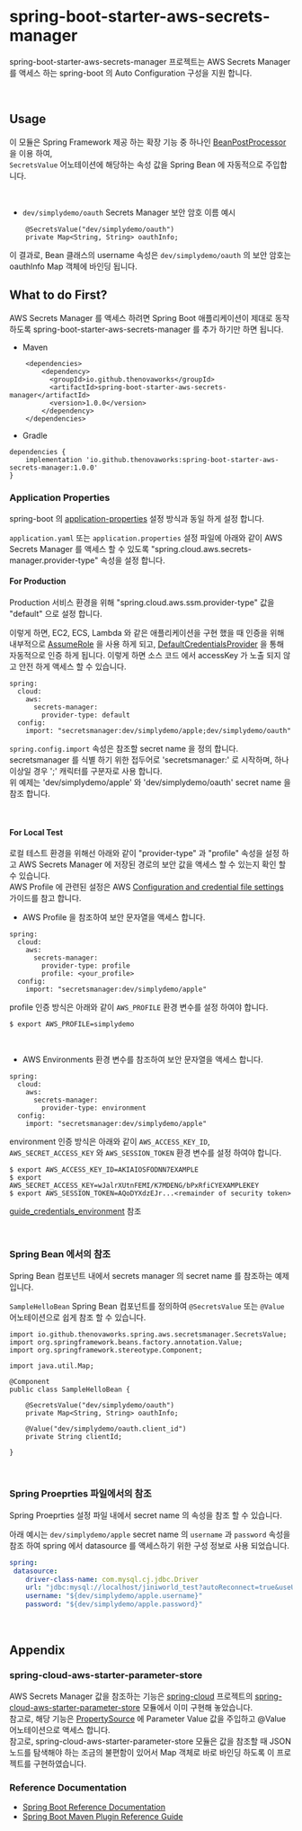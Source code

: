 # spring-boot-starter-aws-secrets-manager

spring-boot-starter-aws-secrets-manager 프로젝트는 AWS Secrets Manager 를 액세스 하는 spring-boot 의 Auto Configuration 구성을 지원 합니다.

<br>

## Usage

이 모듈은 Spring Framework 제공 하는 확장 기능 중 하나인 [BeanPostProcessor](https://docs.spring.io/spring-framework/docs/current/reference/html/core.html#beans-factory-extension-bpp) 을 이용 하여,  
`SecretsValue` 어노테이션에 해당하는 속성 값을 Spring Bean 에 자동적으로 주입합니다.

<br>

- `dev/simplydemo/oauth` Secrets Manager 보안 암호 이름 예시 

```
    @SecretsValue("dev/simplydemo/oauth")
    private Map<String, String> oauthInfo;
```

이 결과로, Bean 클래스의 username 속성은 `dev/simplydemo/oauth` 의 보안 암호는 oauthInfo Map 객체에 바인딩 됩니다.



## What to do First?

AWS Secrets Manager 를 액세스 하려면 Spring Boot 애플리케이션이 제대로 동작 하도록 spring-boot-starter-aws-secrets-manager 를 추가 하기만 하면 됩니다.

- Maven

```
    <dependencies>
        <dependency>
          <groupId>io.github.thenovaworks</groupId>
          <artifactId>spring-boot-starter-aws-secrets-manager</artifactId>
          <version>1.0.0</version>
        </dependency>
    </dependencies>
```

- Gradle

```
dependencies {
	implementation 'io.github.thenovaworks:spring-boot-starter-aws-secrets-manager:1.0.0'
}
```

### Application Properties

spring-boot 의 [application-properties](https://docs.spring.io/spring-boot/docs/current/reference/html/application-properties.html) 설정 방식과 동일 하게 설정 합니다.

`application.yaml` 또는 `application.properties` 설정 파일에 아래와 같이 AWS Secrets Manager 를 액세스 할 수 있도록 "spring.cloud.aws.secrets-manager.provider-type" 속성을 설정 합니다.

#### For Production

Production 서비스 환경을 위해 "spring.cloud.aws.ssm.provider-type" 값을 "default" 으로 설정 합니다.

이렇게 하면, EC2, ECS, Lambda 와 같은 애플리케이션을 구현 했을 때 인증을 위해 내부적으로 [AssumeRole](https://docs.aws.amazon.com/STS/latest/APIReference/API_AssumeRole.html) 을 사용 하게 되고,
[DefaultCredentialsProvider](https://sdk.amazonaws.com/java/api/latest/software/amazon/awssdk/auth/credentials/DefaultCredentialsProvider.html) 을 통해 자동적으로 인증 하게 됩니다.
이렇게 하면 소스 코드 에서 accessKey 가 노출 되지 않고 안전 하게 액세스 할 수 있습니다.

```
spring:
  cloud:
    aws:
      secrets-manager:
        provider-type: default
  config:
    import: "secretsmanager:dev/simplydemo/apple;dev/simplydemo/oauth"        
```

`spring.config.import` 속성은 참조할 secret name 을 정의 합니다.  
secretsmanager 를 식별 하기 위한 접두어로 'secretsmanager:' 로 시작하며, 하나 이상일 경우 ';' 캐릭터를 구분자로 사용 합니다.   
위 예제는 'dev/simplydemo/apple' 와 'dev/simplydemo/oauth' secret name 을 참조 합니다. 

<br>

#### For Local Test

로컬 테스트 환경을 위해선 아래와 같이 "provider-type" 과 "profile" 속성을 설정 하고 AWS Secrets Manager 에 저장된 경로의 보안 값을 액세스 할 수 있는지 확인 할 수 있습니다.      
AWS Profile 에 관련된 설정은 AWS [Configuration and credential file settings](https://docs.aws.amazon.com/cli/latest/userguide/cli-configure-files.html) 가이드를 참고 합니다.

- AWS Profile 을 참조하여 보안 문자열을 액세스 합니다. 
```
spring:
  cloud:
    aws:
      secrets-manager:
        provider-type: profile
        profile: <your_profile>
  config:
    import: "secretsmanager:dev/simplydemo/apple"        
```
profile 인증 방식은 아래와 같이 `AWS_PROFILE` 환경 변수를 설정 하여야 합니다.
```
$ export AWS_PROFILE=simplydemo
```

<br>

- AWS Environments 환경 변수를 참조하여 보안 문자열을 액세스 합니다. 

```
spring:
  cloud:
    aws:
      secrets-manager:
        provider-type: environment
  config:
    import: "secretsmanager:dev/simplydemo/apple"
```

environment 인증 방식은 아래와 같이 `AWS_ACCESS_KEY_ID`, `AWS_SECRET_ACCESS_KEY` 와 `AWS_SESSION_TOKEN` 환경 변수를 설정 하여야 합니다. 

```
$ export AWS_ACCESS_KEY_ID=AKIAIOSFODNN7EXAMPLE
$ export AWS_SECRET_ACCESS_KEY=wJalrXUtnFEMI/K7MDENG/bPxRfiCYEXAMPLEKEY
$ export AWS_SESSION_TOKEN=AQoDYXdzEJr...<remainder of security token>
```
[guide_credentials_environment](https://docs.aws.amazon.com/ko_kr/sdk-for-php/v3/developer-guide/guide_credentials_environment.html) 참조 

<br>

### Spring Bean 에서의 참조
Spring Bean 컴포넌트 내에서 secrets manager 의 secret name 를 참조하는 예제 입니다.   

`SampleHelloBean` Spring Bean 컴포넌트를 정의하여 `@SecretsValue` 또는 `@Value` 어노테이션으로 쉽게 참조 할 수 있습니다.  
```
import io.github.thenovaworks.spring.aws.secretsmanager.SecretsValue;
import org.springframework.beans.factory.annotation.Value;
import org.springframework.stereotype.Component;

import java.util.Map;

@Component
public class SampleHelloBean {

    @SecretsValue("dev/simplydemo/oauth")
    private Map<String, String> oauthInfo;

    @Value("dev/simplydemo/oauth.client_id")
    private String clientId;

}
```

<br>

### Spring Proeprties 파일에서의 참조
Spring Proeprties 설정 파일 내에서 secret name 의 속성을 참조 할 수 있습니다. 

아래 예시는 `dev/simplydemo/apple` secret name 의 `username` 과 `password` 속성을 참조 하여 spring 에서 datasource 를 액세스하기 위한 구성 정보로 사용 되었습니다.  

```yaml
spring:
 datasource:
    driver-class-name: com.mysql.cj.jdbc.Driver
    url: "jdbc:mysql://localhost/jiniworld_test?autoReconnect=true&useUnicode=true&characterEncoding=UTF-8&useSSL=true&serverTimezone=UTC&tinyInt1isBit=false"
    username: "${dev/simplydemo/apple.username}"
    password: "${dev/simplydemo/apple.password}"
```


<br>

## Appendix

### spring-cloud-aws-starter-parameter-store

AWS Secrets Manager 값을 참조하는 기능은 [spring-cloud](https://spring.io/projects/spring-cloud) 프로젝트의 [spring-cloud-aws-starter-parameter-store](https://github.com/awspring/spring-cloud-aws/tree/main/spring-cloud-aws-starters/spring-cloud-aws-starter-secrets-manager) 모듈에서 이미 구현해 놓았습니다.  
참고로, 해당 기능은 [PropertySource](https://docs.spring.io/spring-boot/docs/current/reference/htmlsingle/#features.external-config) 에 Parameter Value 값을 주입하고 @Value 어노테이션으로 액세스 합니다.  
참고로, spring-cloud-aws-starter-parameter-store 모듈은 값을 참조할 때 JSON 노드를 탐색해야 하는 조금의 불편함이 있어서 Map 객체로 바로 바인딩 하도록 이 프로젝트를 구현하였습니다. 


### Reference Documentation

* [Spring Boot Reference Documentation](https://docs.spring.io/spring-boot/docs/3.0.x/reference/html/)
* [Spring Boot Maven Plugin Reference Guide](https://docs.spring.io/spring-boot/docs/3.0.x/maven-plugin/reference/htmlsingle/)


